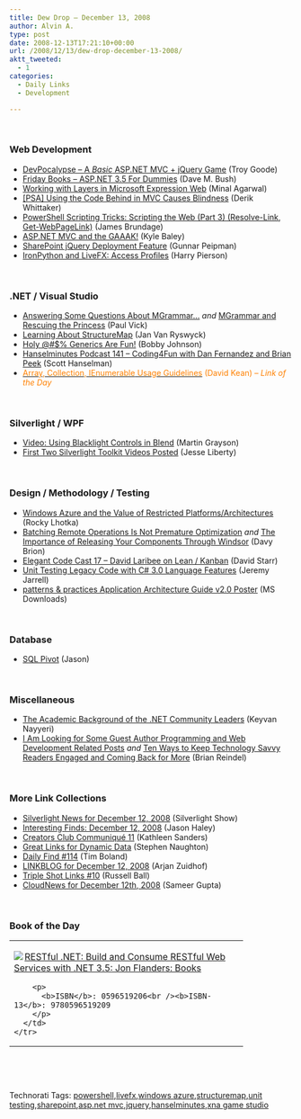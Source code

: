 ```yaml
---
title: Dew Drop – December 13, 2008
author: Alvin A.
type: post
date: 2008-12-13T17:21:10+00:00
url: /2008/12/13/dew-drop-december-13-2008/
aktt_tweeted:
  - 1
categories:
  - Daily Links
  - Development

---
```

&#160;

### Web Development

  * <a target="_blank" href="http://www.squaredroot.com/post/2008/12/12/devpocalypse-basic-multiplayer-mvc-jquery-ajax-sample.aspx">DevPocalypse &#8211; A *Basic* ASP.NET MVC + jQuery Game</a> (Troy Goode)
  * <a target="_blank" href="http://blog.dmbcllc.com/2008/12/12/friday-books-aspnet-35-for-dummies/">Friday Books &#8211; ASP.NET 3.5 For Dummies</a> (Dave M. Bush)
  * <a target="_blank" href="http://www.dotnetcurry.com/ShowArticle.aspx?ID=242&AspxAutoDetectCookieSupport=1">Working with Layers in Microsoft Expression Web</a> (Minal Agarwal)
  * <a target="_blank" href="http://devlicio.us/blogs/derik_whittaker/archive/2008/12/12/psa-using-the-code-behind-in-mvc-causes-blindness.aspx">[PSA] Using the Code Behind in MVC Causes Blindness</a> (Derik Whittaker)
  * <a target="_blank" href="http://blogs.msdn.com/mediaandmicrocode/archive/2008/12/12/microcode-powershell-scripting-tricks-scripting-the-web-part-3-resolve-link-get-webpagelink.aspx">PowerShell Scripting Tricks: Scripting the Web (Part 3) (Resolve-Link, Get-WebPageLink)</a> (James Brundage)
  * <a target="_blank" href="http://codebetter.com/blogs/kyle.baley/archive/2008/12/12/asp-net-mvc-and-the-gaaak.aspx">ASP.NET MVC and the GAAAK!</a> (Kyle Baley)
  * <a target="_blank" href="http://weblogs.asp.net/gunnarpeipman/archive/2008/12/12/sharepoint-jquery-deployment-feature.aspx">SharePoint jQuery Deployment Feature</a> (Gunnar Peipman)
  * <a target="_blank" href="http://devhawk.net/2008/12/13/IronPython+And+LiveFX+Accessing+Profiles.aspx">IronPython and LiveFX: Access Profiles</a> (Harry Pierson)

&#160;

### .NET / Visual Studio

  * <a target="_blank" href="http://panopticoncentral.net/archive/2008/12/12/24805.aspx">Answering Some Questions About MGrammar&#8230;</a>&#160;_and_&#160;<a target="_blank" href="http://panopticoncentral.net/archive/2008/12/12/24806.aspx">MGrammar and Rescuing the Princess</a> (Paul Vick)
  * <a target="_blank" href="http://elegantcode.com/2008/12/12/learning-about-structuremap/">Learning About StructureMap</a> (Jan Van Ryswyck)
  * <a target="_blank" href="http://www.iamnotmyself.com/2008/12/13/HolyGenericsAreFun.aspx">Holy @#$% Generics Are Fun!</a> (Bobby Johnson)
  * <a target="_blank" href="http://www.hanselman.com/blog/HanselminutesPodcast141Coding4FunWithDanFernandezAndBrianPeekWiimotesAndYouTube.aspx">Hanselminutes Podcast 141 &#8211; Coding4Fun with Dan Fernandez and Brian Peek</a> (Scott Hanselman)
  * <a target="_blank" href="http://davesbox.com/archive/2008/12/13/array-collection-ienumerable-lt-t-gt-usage-guidelines.aspx"><font color="#ff8000">Array, Collection, IEnumerable<T> Usage Guidelines</font></a> <font color="#ff8000">(David Kean) <em>– Link of the Day</em></font>

&#160;

### Silverlight / WPF

  * <a target="_blank" href="http://blogs.msdn.com/mgrayson/archive/2008/12/12/video-using-blacklight-controls-in-blend.aspx">Video: Using Blacklight Controls in Blend</a> (Martin Grayson)
  * <a target="_blank" href="http://silverlight.net/blogs/jesseliberty/archive/2008/12/12/first-two-silverlight-toolkit-videos-posted.aspx">First Two Silverlight Toolkit Videos Posted</a> (Jesse Liberty)

&#160;

### Design / Methodology / Testing

  * <a target="_blank" href="http://www.lhotka.net/weblog/WindowsAzureAndTheValueOfRestrictedPlatformsarchitectures.aspx">Windows Azure and the Value of Restricted Platforms/Architectures</a> (Rocky Lhotka)
  * <a target="_blank" href="http://davybrion.com/blog/2008/12/batching-remote-operations-is-not-premature-optimization/">Batching Remote Operations Is Not Premature Optimization</a>&#160;_and_&#160;<a target="_blank" href="http://davybrion.com/blog/2008/12/the-importance-of-releasing-your-components-through-windsor/">The Importance of Releasing Your Components Through Windsor</a> (Davy Brion)
  * <a target="_blank" href="http://elegantcode.com/2008/12/12/code-cast-17-david-laribee-on-lean-kanban/">Elegant Code Cast 17 &#8211; David Laribee on Lean / Kanban</a> (David Starr)
  * <a target="_blank" href="http://dotnet.dzone.com/news/unit-testing-legacy-code-with-">Unit Testing Legacy Code with C# 3.0 Language Features</a> (Jeremy Jarrell)
  * <a target="_blank" href="http://www.microsoft.com/downloads/details.aspx?familyid=8fbd8329-61df-4fd5-8f69-00f3d4d27054&displaylang=en&tm">patterns & practices Application Architecture Guide v2.0 Poster</a> (MS Downloads)

&#160;

### Database

  * <a target="_blank" href="http://elegantcode.com/2008/12/12/sql-pivot/">SQL Pivot</a> (Jason)

&#160;

### Miscellaneous

  * <a target="_blank" href="http://nayyeri.net/blog/the-academic-background-of-the-.net-community-leaders/">The Academic Background of the .NET Community Leaders</a> (Keyvan Nayyeri)
  * <a target="_blank" href="http://blog.reindel.com/2008/12/12/i-am-looking-for-some-guest-author-programming-and-web-development-related-posts/">I Am Looking for Some Guest Author Programming and Web Development Related Posts</a>&#160;_and_&#160;<a target="_blank" href="http://www.problogger.net/archives/2008/12/14/ten-ways-to-keep-technology-savvy-readers-engaged-and-coming-back-for-more/">Ten Ways to Keep Technology Savvy Readers Engaged and Coming Back for More</a> (Brian Reindel)

&#160;

### More Link Collections

  * <a target="_blank" href="http://www.silverlightshow.net/news/Silverlight-News-for-December-12-2008.aspx">Silverlight News for December 12, 2008</a> (Silverlight Show)
  * <a target="_blank" href="http://jasonhaley.com/blog/archive/2008/12/12/142596.aspx">Interesting Finds: December 12, 2008</a> (Jason Haley)
  * <a target="_blank" href="http://blogs.msdn.com/xna/archive/2008/12/12/creators-club-communiqu-11.aspx">Creators Club Communiqué 11</a> (Kathleen Sanders)
  * <a target="_blank" href="http://csharpbits.notaclue.net/2008/12/great-links-for-dynamic-data.html">Great Links for Dynamic Data</a> (Stephen Naughton)
  * <a target="_blank" href="http://www.techtoolblog.com/archives/daily-find-114">Daily Find #114</a> (Tim Boland)
  * <a target="_blank" href="http://www.arjansworld.com/2008/12/12/linkblog-for-december-12-2008/">LINKBLOG for December 12, 2008</a> (Arjan Zuidhof)
  * <a target="_blank" href="http://www.caffeinatedcoder.com/triple-shot-links-10/">Triple Shot Links #10</a> (Russell Ball)
  * <a target="_blank" href="http://www.cloudave.com/link/cloudnews-for-december-12th-2008">CloudNews for December 12th, 2008</a> (Sameer Gupta)

&#160;

### Book of the Day

<div style="padding-bottom: 0px; margin: 0px; padding-left: 0px; padding-right: 0px; display: inline; float: none; padding-top: 0px" id="scid:7dc1bd33-94bd-46fd-a20b-0131235bcd47:acb5b590-d6fb-47ff-96a0-f213c39420de" class="wlWriterEditableSmartContent">
  <table cellspacing="0" cellpadding="2" width="400" border="0" unselectable="on">
    <tr>
      <td valign="top" width="400">
        <p>
          <a title="RESTful .NET: Build and Consume RESTful Web Services with .NET 3.5: Jon Flanders: Books" href="http://www.amazon.com/exec/obidos/ASIN/0596519206/alvinashcraft-20"><img data-recalc-dims="1" decoding="async" src="https://i0.wp.com/images.amazon.com/images/P/0596519206.01.MZZZZZZZ.jpg?w=660" border="0" align="left" style="float:left" />RESTful .NET: Build and Consume RESTful Web Services with .NET 3.5: Jon Flanders: Books</a>
        </p>
        
        <p>
          <b>ISBN</b>: 0596519206<br /><b>ISBN-13</b>: 9780596519209
        </p>
      </td>
    </tr>
  </table>
</div>

&#160;

<div style="padding-bottom: 0px; margin: 0px; padding-left: 0px; padding-right: 0px; display: inline; float: none; padding-top: 0px" id="scid:C16BAC14-9A3D-4c50-9394-FBFEF7A93539:f6688559-3f4c-440c-91a9-0b49a434d13f" class="wlWriterEditableSmartContent">
  <!--dotnetkickit-->
</div>

&#160;

<div style="padding-bottom: 0px; margin: 0px; padding-left: 0px; padding-right: 0px; display: inline; float: none; padding-top: 0px" id="scid:0767317B-992E-4b12-91E0-4F059A8CECA8:6b95444e-7c29-49f1-b15c-323f2b5b49da" class="wlWriterEditableSmartContent">
  Technorati Tags: <a href="http://technorati.com/tags/powershell" rel="tag">powershell</a>,<a href="http://technorati.com/tags/livefx" rel="tag">livefx</a>,<a href="http://technorati.com/tags/windows+azure" rel="tag">windows azure</a>,<a href="http://technorati.com/tags/structuremap" rel="tag">structuremap</a>,<a href="http://technorati.com/tags/unit+testing" rel="tag">unit testing</a>,<a href="http://technorati.com/tags/sharepoint" rel="tag">sharepoint</a>,<a href="http://technorati.com/tags/asp.net+mvc" rel="tag">asp.net mvc</a>,<a href="http://technorati.com/tags/jquery" rel="tag">jquery</a>,<a href="http://technorati.com/tags/hanselminutes" rel="tag">hanselminutes</a>,<a href="http://technorati.com/tags/xna+game+studio" rel="tag">xna game studio</a>
</div>